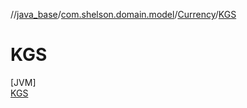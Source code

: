 //[java_base](../../../../index.md)/[com.shelson.domain.model](../../index.md)/[Currency](../index.md)/[KGS](index.md)

# KGS

[JVM]\
[KGS](index.md)
